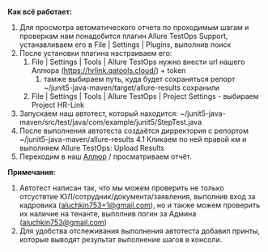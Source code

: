 **Как всё работает:**
1. Для просмотра автоматического отчета по проходимым шагам и проверкам нам понадобится плагин  Allure TestOps Support, устанавливаем его в File | Settings | Plugins, выполнив поиск
2. После установки плагина настраиваем его:
   1. File | Settings | Tools | Allure TestOps нужно внести url нашего Аллюра (https://hrlink.qatools.cloud/) + token
      1. тамже выбираем путь, куда будет сохраняться репорт ~/junit5-java-maven/target/allure-results
   сохранили
   2. File | Settings | Tools | Allure TestOps | Project Settings - выбираем Project HR-Link
3. Запускаем наш автотест, который находится: ~/junit5-java-maven/src/test/java/com/example/junit5/StepTest.java
4. После выполнения автотеста создаётся дирректория с репортом ~/junit5-java-maven/allure-results
   4.1 Кликаем по ней правой км и выполняем Allure TestOps: Upload Results
5. Переходим в наш [Аллюр](https://hrlink.qatools.cloud/project/1/launches) / просматриваем отчёт.

**Примечания:**
1. Автотест написан так, что мы можем проверить не только отсуствтие ЮЛ/сотрудник/документа/заявления, выполнив вход за кадровика (aluchkin753+1@gmail.com), но и также можем проверить их наличие на тенанте, выполнив логин за Админа (aluchkin753@gmail.com)
2. Для удобства отслеживания выполнения автотеста добавил принты, которые выводят результат выполнение шагов в консоли.